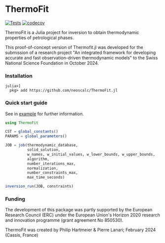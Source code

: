 # ThermoFit

[![Tests](https://github.com/neoscalc/ThermoFit.jl/actions/workflows/CI.yml/badge.svg?branch=main)](https://github.com/neoscalc/ThermoFit.jl/actions/workflows/CI.yml)
[![codecov](https://codecov.io/gh/neoscalc/ThermoFit.jl/graph/badge.svg?token=T32ZSFFJ5I)](https://codecov.io/gh/neoscalc/ThermoFit.jl)

ThermoFit is a Julia project for inversion to obtain thermodynamic properties of petrological phases.

This proof-of-concept version of Thermofit.jl was developed for the submission of a research project "An integrated framework for developing accurate and fast observation-driven thermodynamic models" to the Swiss National Science Foundation in October 2024. 

### Installation

```julia-repl
julia>]
  pkg> add https://github.com/neoscalc/ThermoFit.jl
```

### Quick start guide

See in [example](https://github.com/neoscalc/ThermoFit.jl/blob/main/example/minim_w_small.jl) for further information.

```julia
using ThermoFit

CST = global_constants()
PARAMS = global_parameters()

JOB = job(thermodynamic_database,
          solid_solution,
          w_names, w_initial_values, w_lower_bounds, w_upper_bounds,
          algorithm,
          number_iterations_max,
          normalization,
          number_constraints_max,
          max_time_seconds)

inversion_run(JOB, constraints)
```


### Funding

The development of this package was partly supported by the European Research Council (ERC) under the European Union's Horizon 2020 research and innovation programme (grant agreement No 850530).

ThermoFit was created by Philip Hartmeier & Pierre Lanari; February 2024 (Cassis, France)

